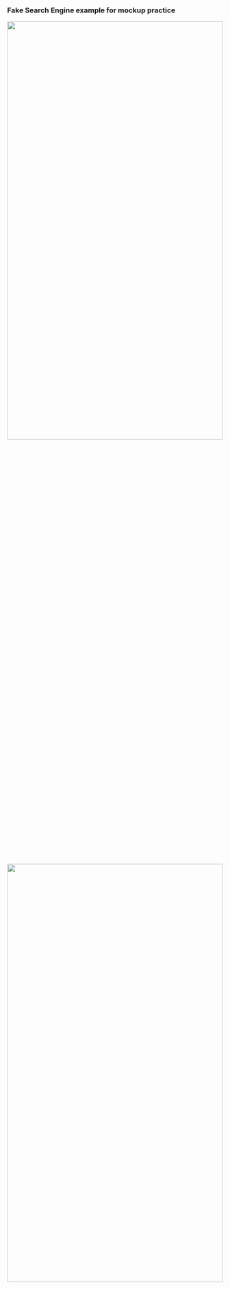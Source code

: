 ### Fake Search Engine example for mockup practice

<img src="https://github.com/krish7201/generic-search-engine-mockup/blob/main/Favicon.png" height="50%" width="100%"></img>

<img src="https://github.com/krish7201/generic-search-engine-mockup/blob/main/Logo.png" height="50%" width="100%"></img>

